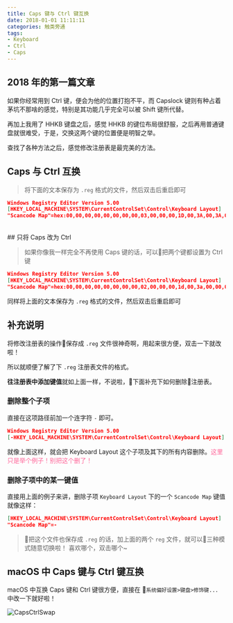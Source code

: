```yaml
---
title: Caps 键与 Ctrl 键互换
date: 2018-01-01 11:11:11
categories: 触类旁通
tags:
- Keyboard
- Ctrl
- Caps
---
```


## 2018 年的第一篇文章

如果你经常用到 Ctrl 键，便会为他的位置打抱不平，而 Capslock 键则有种占着茅坑不那啥的感觉，特别是其功能几乎完全可以被 Shift 键所代替。

再加上我用了 HHKB 键盘之后，感觉 HHKB 的键位布局很舒服，之后再用普通键盘就很难受，于是，交换这两个键的位置便是明智之举。

查找了各种方法之后，感觉修改注册表是最完美的方法。

<!--more-->

## Caps 与 Ctrl 互换

>将下面的文本保存为 `.reg` 格式的文件，然后双击后重启即可

```json
Windows Registry Editor Version 5.00
[HKEY_LOCAL_MACHINE\SYSTEM\CurrentControlSet\Control\Keyboard Layout]
"Scancode Map"=hex:00,00,00,00,00,00,00,00,03,00,00,00,1D,00,3A,00,3A,00,1D,00,00,00,00,00
```

<br/>
## 只将 Caps 改为 Ctrl

>如果你像我一样完全不再使用 Caps 键的话，可以把两个键都设置为 Ctrl 键

```json
Windows Registry Editor Version 5.00
[HKEY_LOCAL_MACHINE\SYSTEM\CurrentControlSet\Control\Keyboard Layout]
"Scancode Map"=hex:00,00,00,00,00,00,00,00,02,00,00,00,1d,00,3a,00,00,00,00,00
```

同样将上面的文本保存为 `.reg` 格式的文件，然后双击后重启即可

## 补充说明

将修改注册表的操作保存成 `.reg` 文件很神奇啊，用起来很方便，双击一下就改啦！

所以就顺便了解了下 `.reg` 注册表文件的格式。

**往注册表中添加键值**就如上面一样，不说啦，下面补充下如何删除注册表。

### 删除整个子项

直接在这项路径前加一个连字符 `-` 即可。

```json
Windows Registry Editor Version 5.00
[-HKEY_LOCAL_MACHINE\SYSTEM\CurrentControlSet\Control\Keyboard Layout]
```

就像上面这样，就会把 Keyboard Layout 这个子项及其下的所有内容删除。<font color="#FF6699">这里只是举个例子！别把这个删了！</font>

### 删除子项中的某一键值

直接用上面的例子来讲，删除子项 `Keyboard Layout` 下的一个 `Scancode Map` 键值就像这样：

```json
[HKEY_LOCAL_MACHINE\SYSTEM\CurrentControlSet\Control\Keyboard Layout]
"Scancode Map"=-
```

>把这个文件也保存成 `.reg` 的话，加上面的两个 `reg` 文件，就可以三种模式随意切换啦！
>喜欢哪个，双击哪个~

## macOS 中 Caps 键与 Ctrl 键互换

macOS 中互换 Caps 键和 Ctrl 键很方便，直接在 `系统偏好设置>键盘>修饰键...` 中改一下就好啦！

![CapsCtrlSwap](http://wx4.sinaimg.cn/mw690/a6e9cb00gy1fn2kw2233gj20n60f6gox.jpg)
